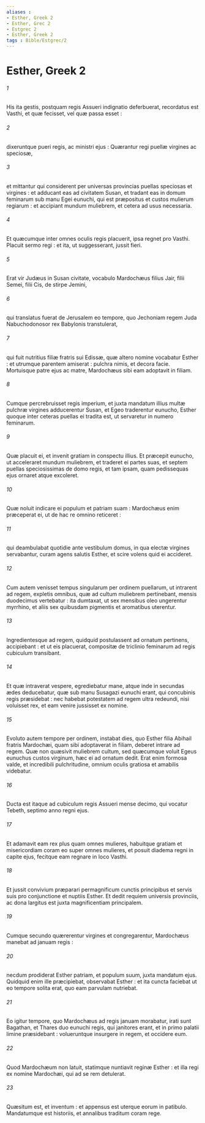 ```yaml
---
aliases : 
- Esther, Greek 2
- Esther, Grec 2
- Estgrec 2
- Esther, Greek 2
tags : Bible/Estgrec/2
---
```


# Esther, Greek 2

###### 1
His ita gestis, postquam regis Assueri indignatio deferbuerat, recordatus est Vasthi, et quæ fecisset, vel quæ passa esset :
###### 2
dixeruntque pueri regis, ac ministri ejus : Quærantur regi puellæ virgines ac speciosæ,
###### 3
et mittantur qui considerent per universas provincias puellas speciosas et virgines : et adducant eas ad civitatem Susan, et tradant eas in domum feminarum sub manu Egei eunuchi, qui est præpositus et custos mulierum regiarum : et accipiant mundum muliebrem, et cetera ad usus necessaria.
###### 4
Et quæcumque inter omnes oculis regis placuerit, ipsa regnet pro Vasthi. Placuit sermo regi : et ita, ut suggesserant, jussit fieri.
###### 5
Erat vir Judæus in Susan civitate, vocabulo Mardochæus filius Jair, filii Semei, filii Cis, de stirpe Jemini,
###### 6
qui translatus fuerat de Jerusalem eo tempore, quo Jechoniam regem Juda Nabuchodonosor rex Babylonis transtulerat,
###### 7
qui fuit nutritius filiæ fratris sui Edissæ, quæ altero nomine vocabatur Esther : et utrumque parentem amiserat : pulchra nimis, et decora facie. Mortuisque patre ejus ac matre, Mardochæus sibi eam adoptavit in filiam.
###### 8
Cumque percrebruisset regis imperium, et juxta mandatum illius multæ pulchræ virgines adducerentur Susan, et Egeo traderentur eunucho, Esther quoque inter ceteras puellas ei tradita est, ut servaretur in numero feminarum.
###### 9
Quæ placuit ei, et invenit gratiam in conspectu illius. Et præcepit eunucho, ut acceleraret mundum muliebrem, et traderet ei partes suas, et septem puellas speciosissimas de domo regis, et tam ipsam, quam pedissequas ejus ornaret atque excoleret.
###### 10
Quæ noluit indicare ei populum et patriam suam : Mardochæus enim præceperat ei, ut de hac re omnino reticeret :
###### 11
qui deambulabat quotidie ante vestibulum domus, in qua electæ virgines servabantur, curam agens salutis Esther, et scire volens quid ei accideret.
###### 12
Cum autem venisset tempus singularum per ordinem puellarum, ut intrarent ad regem, expletis omnibus, quæ ad cultum muliebrem pertinebant, mensis duodecimus vertebatur : ita dumtaxat, ut sex mensibus oleo ungerentur myrrhino, et aliis sex quibusdam pigmentis et aromatibus uterentur.
###### 13
Ingredientesque ad regem, quidquid postulassent ad ornatum pertinens, accipiebant : et ut eis placuerat, compositæ de triclinio feminarum ad regis cubiculum transibant.
###### 14
Et quæ intraverat vespere, egrediebatur mane, atque inde in secundas ædes deducebatur, quæ sub manu Susagazi eunuchi erant, qui concubinis regis præsidebat : nec habebat potestatem ad regem ultra redeundi, nisi voluisset rex, et eam venire jussisset ex nomine.
###### 15
Evoluto autem tempore per ordinem, instabat dies, quo Esther filia Abihail fratris Mardochæi, quam sibi adoptaverat in filiam, deberet intrare ad regem. Quæ non quæsivit muliebrem cultum, sed quæcumque voluit Egeus eunuchus custos virginum, hæc ei ad ornatum dedit. Erat enim formosa valde, et incredibili pulchritudine, omnium oculis gratiosa et amabilis videbatur.
###### 16
Ducta est itaque ad cubiculum regis Assueri mense decimo, qui vocatur Tebeth, septimo anno regni ejus.
###### 17
Et adamavit eam rex plus quam omnes mulieres, habuitque gratiam et misericordiam coram eo super omnes mulieres, et posuit diadema regni in capite ejus, fecitque eam regnare in loco Vasthi.
###### 18
Et jussit convivium præparari permagnificum cunctis principibus et servis suis pro conjunctione et nuptiis Esther. Et dedit requiem universis provinciis, ac dona largitus est juxta magnificentiam principalem.
###### 19
Cumque secundo quærerentur virgines et congregarentur, Mardochæus manebat ad januam regis :
###### 20
necdum prodiderat Esther patriam, et populum suum, juxta mandatum ejus. Quidquid enim ille præcipiebat, observabat Esther : et ita cuncta faciebat ut eo tempore solita erat, quo eam parvulam nutriebat.
###### 21
Eo igitur tempore, quo Mardochæus ad regis januam morabatur, irati sunt Bagathan, et Thares duo eunuchi regis, qui janitores erant, et in primo palatii limine præsidebant : volueruntque insurgere in regem, et occidere eum.
###### 22
Quod Mardochæum non latuit, statimque nuntiavit reginæ Esther : et illa regi ex nomine Mardochæi, qui ad se rem detulerat.
###### 23
Quæsitum est, et inventum : et appensus est uterque eorum in patibulo. Mandatumque est historiis, et annalibus traditum coram rege.
